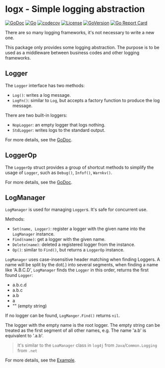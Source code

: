 # logx - Simple logging abstraction

[![GoDoc](https://pkg.go.dev/badge/github.com/cmstar/go-logx)](https://pkg.go.dev/github.com/cmstar/go-logx)
[![Go](https://github.com/cmstar/go-logx/workflows/Go/badge.svg)](https://github.com/cmstar/go-logx/actions?query=workflow%3AGo)
[![codecov](https://codecov.io/gh/cmstar/go-logx/branch/master/graph/badge.svg)](https://codecov.io/gh/cmstar/go-logx)
[![License](https://img.shields.io/badge/license-MIT-brightgreen.svg?style=flat)](https://opensource.org/licenses/MIT)
[![GoVersion](https://img.shields.io/github/go-mod/go-version/cmstar/go-logx)](https://github.com/cmstar/go-logx/blob/main/go.mod)
[![Go Report Card](https://goreportcard.com/badge/github.com/cmstar/go-logx)](https://goreportcard.com/report/github.com/cmstar/go-logx)

There are so many logging frameworks, it's not necessary to write a new one.

This package only provides some logging abstraction. The purpose is to be used as a middleware between business codes and other logging frameworks.

## Logger

The `Logger` interface has two methods:
- `Log()`: writes a log message.
- `LogFn()`: similar to `Log`, but accepts a factory function to produce the log message.

There are two built-in loggers:
- `NopLogger`: an empty logger that logs nothing.
- `StdLogger`: writes logs to the standard output.

For more details, see the [GoDoc](https://pkg.go.dev/github.com/cmstar/go-logx#Logger).

## LoggerOp

The `LoggerOp` struct provides a group of shortcut methods to simplify the usage of `Logger`, such as `Debug()`, `Infof()`, `Warnkv()`.

For more details, see the [GoDoc](https://pkg.go.dev/github.com/cmstar/go-logx#example-LoggerOp).

## LogManager

`LogManager` is used for managing `Logger`s. It's safe for concurrent use.

Methods:
- `Set(name, Logger)`: register a logger with the given name into the `LogManager` instance.
- `Find(name)`: get a logger with the given name.
- `Delete(name)`: deleted a registered logger from the instance.
- `Op()`: similar to `Find()`, but returns a `LoggerOp` instance.

`LogManager` uses case-insensitive header matching when finding Loggers. A name will be split by the dot(.) into several segments, when finding a name like 'A.B.C.D', `LogManager` finds the `Logger` in this order, returns the first found `Logger`:
- a.b.c.d
- a.b.c
- a.b
- a
- "" (empty string)

If no logger can be found, `LogManger.Find()` returns `nil`.

The logger with the empty name is the root logger. The empty string can be treated as the first segment of all other names, e.g. The name 'a.b' is equivalent to '.a.b'.

> It's similar to the `LoaManager` class in `log4j` from `Java`/`Common.Logging` from `.net`

For more details, see the [Example](https://pkg.go.dev/github.com/cmstar/go-logx#example-LogManager).
